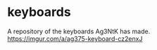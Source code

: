# keyboards
A repository of the keyboards Ag3NtK has made.
https://imgur.com/a/ag375-keyboard-cz2enxJ

